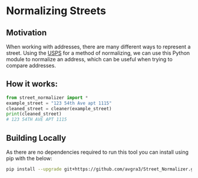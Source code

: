 # Normalizing Streets

## Motivation

When working with addresses, there are many different ways to represent a street.
Using the [USPS](https://pe.usps.com/text/pub28/28c1_001.htm) for a method of normalizing, we can use this Python module to normalize an address, which can be useful when trying to compare addresses.

## How it works:

```python
from street_normalizer import *
example_street = "123 54th Ave apt 1115"
cleaned_street = cleaner(example_street)
print(cleaned_street)
# 123 54TH AVE APT 1115
```

## Building Locally

As there are no dependencies required to run this tool you can install using pip with the below:

```bash
pip install --upgrade git+https://github.com/avgra3/Street_Normalizer.git
```

